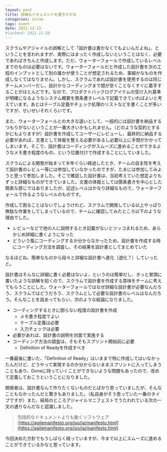 ```yaml
---
layout: post
title: 詳細なドキュメントを書きたがる
categories: scrum
tags: event
date: 2021-12-13
#lastmod: 2021-11-28
---
```

スクラムやアジャイルの誤解として「設計書は書かなくてもよいんだよね」、ということを言われますが、実際にはまったく作成しないということはなく、必要であればきちんと作成します。ただ、ウォーターフォールで作成しているレベルまでのものは必要はないです。ウォーターフォールだと作成した設計書を次の工程のインプットとして別の誰かが使うことが想定されるため、事細かなものを作成しなくてはなりません。しかし、スクラムであれば設計書を使用するのは同じチームメンバーだし、設計からコーディングまで間が空くことなくすぐに着手することがほとんどです。なので、プロダクトバックログアイテムの受け入れ基準が明確になるようなシステム概要を箇条書きレベルで記載できていればよいと考えています。あとはテーブル定義やチェック処理のリストなどを書くことが多いですが、せいぜいそれくらいです。
<!--more-->

また、ウォーターフォールとの大きな違いとして、一般的には設計書を納品するつもりがないということが一番大きいかもしれません。（どのような契約とするかにもよりますが）設計書を作成してユーザーにレビューし、最終的に納品する必要があれば、文書として体裁を整える必要があるし必要以上に手間がかかってしまいます。そこで、設計書はコーディングがスムーズに進めることができるようなメモ書き程度のもの、という位置付けで作成することにしていました。

スクラムによる開発が始まって半年ぐらい経過したとき、チームの自主性を考えて設計書のレビュー等には参加していなかったのですが、たまには参加してみようと思って参加しました。そこで確認した設計書は、当初考えていた想定よりもずっと詳細なものができていました。文書の体裁としては箇条書きを中心とした簡素な感じではありましたが、記述レベルはかなり詳細なもので、ウォーターフォールで作るようなレベルのものです。

作成して困ることはないでしょうけれど、スクラムで開発している以上やっぱり無駄な作業をしてしまっているので、チームに確認してみたところ以下のような理由でした。

* レビューなどで他の人に説明するとき記載がないとツッコまれるため、あらかじめ詳細に書くようになった
* どういう風にコーディングするか分からなかったため、設計書を作成する時にコーディング方法を調査し、その結果を設計書としてまとめていた

なるほどね、簡単なものから段々と詳細な設計書へ進化（退化？）していったと。

設計書はそんなに詳細に書く必要はないよ、というのは簡単だし、きっと冒頭に書いたような誤解を招くので、スクラムで設計書を作成する意味をチームに考えてもらうことにした。ウォーターフォールではなぜ詳細な設計書が必要なんだろう、スクラムではどうだろう、スクラムとして必要な設計書のレベルはなんだろう。そんなことを話あってもらい、次のような結論になりました。

* コーディングするときに困らない程度の設計書を作成
  * メモ書き程度でよい
  * テーブル定義は必要
  * 入力チェックは必要
* 必要があれば、設計書の説明を対面で実施する
* コーディング方法の調査は、そもそもスプリント開始前に必要
  * Definition of Readyを作成すべき

一番最後に書いた、「Definition of Ready」はいままで特に作成してはいなかったんだけど、どうやって実現するのか分からないままスプリントに入ってしまうこともあり、Doneに持っていくことができないような問題もあったので、改めて定義しておこうということになりました。

開発者は、設計書なんて作りたくないものだとばかり思っていましたが、そんなこともなかったんだと驚きもありました。（私自身がそう思っていた一番のタイプですが）また、結局のところアジャイルマニフェストでうたわれている次の一文の通りなんだなと認識しました。

> 包括的なドキュメントよりも動くソフトウェア<br>
> [https://agilemanifesto.org/iso/ja/manifesto.html](https://agilemanifesto.org/iso/ja/manifesto.html)

今回決めた方針でもうしばらく経っていますが、今まで以上にスムーズに進めることができているかなと思っています。